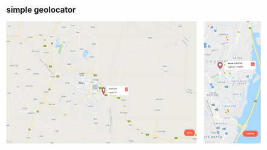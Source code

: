 ## simple geolocator

<div style="display:flex;">
<img alt="RussCommerce preview 1" src=".\src\resources\preview\preview1.png" style="width:550px; margin-right:20px"/>
<img alt="RussCommerce preview 2" src=".\src\resources\preview\preview2.png" style="width:150px"/>
</div>
